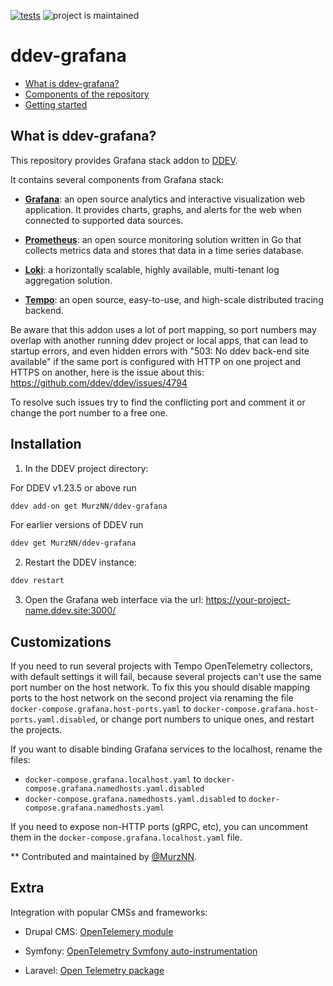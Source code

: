 [![tests](https://github.com/MurzNN/ddev-grafana/actions/workflows/tests.yml/badge.svg)](https://github.com/MurzNN/ddev-grafana/actions/workflows/tests.yml)
![project is maintained](https://img.shields.io/maintenance/yes/2024.svg)

# ddev-grafana <!-- omit in toc -->

* [What is ddev-grafana?](#what-is-ddev-grafana)
* [Components of the repository](#components-of-the-repository)
* [Getting started](#getting-started)

## What is ddev-grafana?

This repository provides Grafana stack addon to
[DDEV](https://ddev.readthedocs.io).

It contains several components from Grafana stack:

- **[Grafana](https://grafana.com/grafana/)**: an open source analytics and
  interactive visualization web application. It provides charts, graphs, and
  alerts for the web when connected to supported data sources.

- **[Prometheus](https://prometheus.io/)**: an open source monitoring solution
  written in Go that collects metrics data and stores that data in a time series
  database.

- **[Loki](https://grafana.com/logs/)**: a horizontally scalable, highly
  available, multi-tenant log aggregation solution.

- **[Tempo](https://grafana.com/traces/)**: an open source, easy-to-use, and
  high-scale distributed tracing backend.

Be aware that this addon uses a lot of port mapping, so port numbers may overlap
with another running ddev project or local apps, that can lead to startup
errors, and even hidden errors with "503: No ddev back-end site available" if
the same port is configured with HTTP on one project and HTTPS on another, here
is the issue about this: https://github.com/ddev/ddev/issues/4794

To resolve such issues try to find the conflicting port and comment it or change
the port number to a free one.

## Installation

1. In the DDEV project directory:

  For DDEV v1.23.5 or above run

  ```sh
  ddev add-on get MurzNN/ddev-grafana
  ```

  For earlier versions of DDEV run

  ```sh
  ddev get MurzNN/ddev-grafana
  ```

2. Restart the DDEV instance:

  ```sh
  ddev restart
  ```

3. Open the Grafana web interface via the url:
   https://your-project-name.ddev.site:3000/

## Customizations

If you need to run several projects with Tempo OpenTelemetry collectors, with
default settings it will fail, because several projects can't use the same port
number on the host network. To fix this you should disable mapping ports to the
host network on the second project via renaming the file
`docker-compose.grafana.host-ports.yaml` to
`docker-compose.grafana.host-ports.yaml.disabled`, or change port numbers to
unique ones, and restart the projects.


If you want to disable binding Grafana services to the localhost, rename the
files:
- `docker-compose.grafana.localhost.yaml` to
  `docker-compose.grafana.namedhosts.yaml.disabled`
- `docker-compose.grafana.namedhosts.yaml.disabled` to
  `docker-compose.grafana.namedhosts.yaml`


If you need to expose non-HTTP ports (gRPC, etc), you can uncomment them in the
`docker-compose.grafana.localhost.yaml` file.


** Contributed and maintained by [@MurzNN](https://github.com/MurzNN).

## Extra

Integration with popular CMSs and frameworks:

- Drupal CMS: [OpenTelemery
  module](https://www.drupal.org/project/opentelemetry)

- Symfony: [OpenTelemetry Symfony
  auto-instrumentation](https://github.com/opentelemetry-php/contrib-auto-symfony)

- Laravel: [Open Telemetry
  package](https://github.com/spatie/laravel-open-telemetry)
